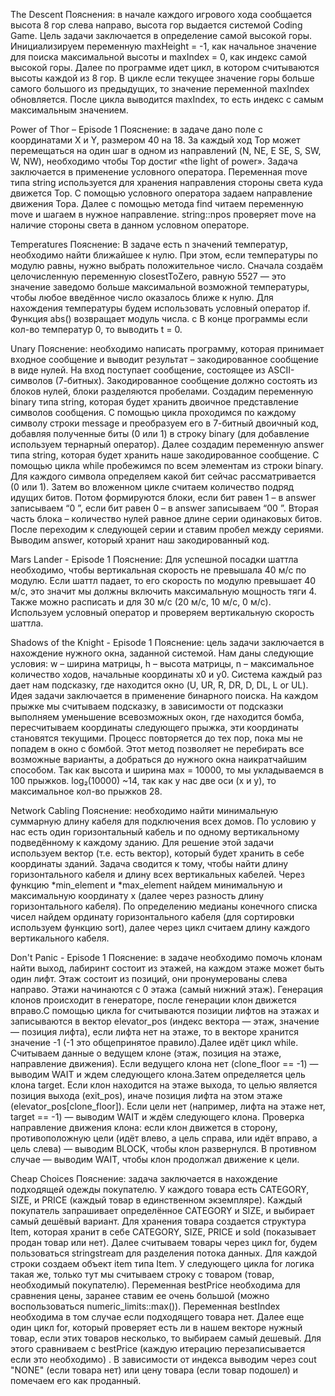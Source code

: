 The Descent
Пояснения: в начале каждого игрового хода сообщается высота 8 гор слева направо, высота гор выдается системой Coding Game. 
Цель задачи заключается в определение самой высокой горы. Инициализируем переменную maxHeight = -1, как начальное значение 
для поиска максимальной высоты и maxIndex = 0, как индекс самой высокой горы. Далее по программе идет цикл, в котором 
считываются высоты каждой из 8 гор.  В цикле если текущее значение горы больше самого большого из предыдущих, то значение 
переменной maxIndex обновляется. После цикла выводится maxIndex, то есть индекс с самым максимальным значением.


Power of Thor – Episode 1
	Пояснение: в задаче дано поле с координатами X и Y, размером 40 на 18. За каждый ход Тор может перемещаться на один шаг 
 в одном из направлений (N, NE, E SE, S, SW, W, NW), необходимо чтобы Тор достиг  «the light of power». Задача заключается 
 в применение условного оператора. Переменная move типа string используется для хранения направления стороны света куда 
 движется Тор. С помощью условного оператора задаем направление движения Тора. Далее с помощью метода find читаем переменную 
 move и шагаем в нужное направление. string::npos проверяет move на наличие стороны света в данном условном операторе.

 
Temperatures
	Пояснение: В задаче есть n значений температур, необходимо найти ближайшее к нулю. При этом, если температуры по модулю 
 равны, нужно выбрать положительное число. Сначала создаём целочисленную переменную closestToZero, равную 5527 — это значение 
 заведомо больше максимальной возможной температуры, чтобы любое введённое число оказалось ближе к нулю. Для нахождения 
 температуры будем использовать условный оператор if. Функция abs() возвращает модуль числа.  c В конце программы если 
 кол-во температур 0, то выводить t = 0.

 Unary
Пояснение: необходимо написать программу, которая принимает входное сообщение и выводит результат – закодированное сообщение 
в виде нулей. На вход поступает сообщение, состоящее из ASCII-символов (7-битных). Закодированное сообщение должно состоять 
из блоков нулей, блоки разделяются пробелами. Создадим переменную binary типа string, которая будет хранить двоичное 
представление символов сообщения. С помощью цикла проходимся по каждому символу строки message и преобразуем его в 
7-битный двоичный код, добавляя полученные биты (0 или 1) в строку binary (для добавление используем тернарный оператор). 
Далее создадим переменную answer типа string, которая будет хранить наше закодированное сообщение. С помощью цикла while 
пробежимся по всем элементам из строки binary. Для каждого символа определяем какой бит сейчас рассматривается (0 или 1). 
Затем во вложенном цикле считаем количество подряд идущих битов. Потом формируются блоки, если бит равен 1 – в answer 
записываем “0 ”, если бит равен 0 – в answer записываем “00 ”. Вторая часть блока – количество нулей равное длине серии 
одинаковых битов.  После переходим к следующей серии и ставим пробел между сериями. Выводим answer, который хранит наш закодированный код.

 
Mars Lander - Episode 1
Пояснение: Для успешной посадки шаттла необходимо, чтобы вертикальная скорость не превышала 40 м/с по модулю. Если шаттл 
падает, то его скорость по модулю превышает 40 м/c, это значит мы должны включить максимальную мощность тяги 4. Также можно 
расписать и для 30 м/c  (20 м/c, 10 м/c, 0 м/c). Используем условный оператор и проверяем вертикальную скорость шаттла.

Shadows of the Knight - Episode 1
Пояснение: цель задачи заключается в нахождение нужного окна, заданной системой. Нам даны следующие условия: w – ширина матрицы,
h – высота матрицы,  n – максимальное количество ходов, начальные координаты x0 и y0. Система каждый раз дает нам подсказку, 
где находится окно (U, UR, R, DR, D, DL, L or UL). Идея задачи заключается в применение бинарного поиска. На каждом прыжке мы 
считываем подсказку, в зависимости от подсказки выполняем уменьшение всевозможных окон, где находится бомба, пересчитываем 
координаты следующего прыжка, эти координаты становятся текущими. Процесс повторяется до тех пор, пока мы не попадем в окно 
с бомбой. Этот метод позволяет не перебирать все возможные варианты, а добраться до нужного окна наикратчайшим способом.
Так как высота и ширина мax = 10000, то мы укладываемся в 100 прыжков. log₂(10000) ~14, так как у нас две оси (x и y), то 
максимальное кол-во прыжков 28. 


Network Cabling
Пояснение: необходимо найти минимальную суммарную длину кабеля для подключения всех домов. По условию у нас есть один горизонтальный
кабель и по одному вертикальному подведённому к каждому зданию. Для решение этой задачи используем вектор (т.е. есть вектор),
который будет хранить в себе координаты зданий. Задача сводится к тому, чтобы найти длину горизонтального кабеля и длину всех 
вертикальных кабелей. Через функцию *min_element и *max_element найдем минимальную и максимальную координату x (далее через 
разность длину горизонтального кабеля). По определению медианы конечного списка чисел найдем ординату горизонтального кабеля 
(для сортировки используем функцию  sort), далее через цикл считаем длину каждого вертикального кабеля.


Don't Panic - Episode 1
Пояснение: в задаче необходимо помочь клонам найти выход, лабиринт состоит из этажей, на каждом этаже может быть один лифт. Этаж 
состоит из позиций, они пронумерованы слева направо. Этажи начинаются с 0 этажа (самый нижний этаж). Генерация клонов происходит 
в генераторе, после генерации клон движется вправо.С помощью цикла for считываются позиции лифтов на этажах и записываются в 
вектор elevator_pos (индекс вектора — этаж, значение — позиция лифта), если лифта нет на этаже, то в векторе хранится значение -1 
(-1 это общепринятое правило).Далее идёт цикл while. Считываем данные о ведущем клоне (этаж, позиция на этаже, направление движения). 
Если ведущего клона нет (clone_floor == -1) — выводим WAIT и ждем следующего клона.Затем определяется цель клона target. Если клон 
находится на этаже выхода, то целью является позиция выхода (exit_pos), иначе позиция лифта на этом этаже (elevator_pos[clone_floor]). 
Если цели нет (например, лифта на этаже нет, target == -1) — выводим WAIT и ждём следующего клона. Проверка направление движения клона: 
если клон движется в сторону, противоположную цели (идёт влево, а цель справа, или идёт вправо, а цель слева) — выводим BLOCK, чтобы клон 
развернулся. В противном случае — выводим WAIT, чтобы клон продолжал движение к цели.


Cheap Choices
Пояснение:  задача заключается в нахождение подходящей одежды покупателю. У каждого товара есть CATEGORY,  SIZE, и PRICE (каждый товар в 
единственном экземпляре). Каждый покупатель запрашивает определённое CATEGORY и SIZE, и выбирает самый дешёвый вариант. Для хранения товара 
создается структура Item, которая хранит в себе CATEGORY, SIZE, PRICE и sold (показывает продан товар или нет). Далее считываем товары 
через цикл for, будем пользоваться stringstream для разделения потока данных. Для каждой строки создаем объект item типа Item. У следующего 
цикла for логика такая же, только тут мы считываем строку с товаром (товар, необходимый покупателю). Переменная bestPrice необходима для 
сравнения цены, заранее ставим ее очень большой (можно воспользоваться numeric_limits<int>::max()). Переменная bestIndex необходима в том 
случае если подходящего товара нет. Далее еще один цикл for, который проверяет есть ли в нашем векторе нужный товар, если этих товаров 
несколько, то выбираем самый дешевый. Для этого сравниваем с bestPrice (каждую итерацию перезаписывается если это необходимо) . 
В зависимости от индекса выводим через cout "NONE" (если товара нет) или цену товара (если товар подошел) и помечаем его как проданный.

